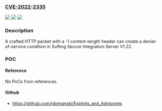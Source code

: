 ### [CVE-2022-2335](https://cve.mitre.org/cgi-bin/cvename.cgi?name=CVE-2022-2335)
![](https://img.shields.io/static/v1?label=Product&message=Secure%20Integration%20Server&color=blue)
![](https://img.shields.io/static/v1?label=Version&message=%3D%20V1.22%20&color=brighgreen)
![](https://img.shields.io/static/v1?label=Vulnerability&message=CWE-191%3A%20Integer%20Underflow&color=brighgreen)

### Description

A crafted HTTP packet with a -1 content-length header can create a denial-of-service condition in Softing Secure Integration Server V1.22.

### POC

#### Reference
No PoCs from references.

#### Github
- https://github.com/rdomanski/Exploits_and_Advisories

